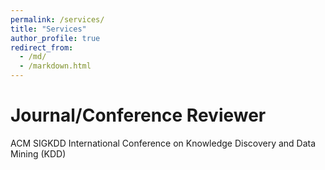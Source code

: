 ```yaml
---
permalink: /services/
title: "Services"
author_profile: true
redirect_from: 
  - /md/
  - /markdown.html
---
```


Journal/Conference Reviewer
======
ACM SIGKDD International Conference on Knowledge Discovery and Data Mining (KDD)






